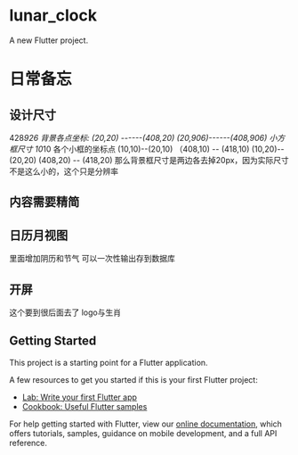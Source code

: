 # lunar_clock

A new Flutter project.

#  日常备忘
## 设计尺寸
428*926
背景各点坐标:
(20,20) ------(408,20)
(20,906)------(408,906)
小方框尺寸 10*10
各个小框的坐标点
(10,10)--(20,10)  （408,10)  -- (418,10)
(10,20)--(20,20)   (408,20) -- (418,20)
那么背景框尺寸是两边各去掉20px，因为实际尺寸不是这么小的，这个只是分辨率

## 内容需要精简

## 日历月视图
里面增加阴历和节气
可以一次性输出存到数据库
## 开屏
这个要到很后面去了
logo与生肖


## Getting Started

This project is a starting point for a Flutter application.

A few resources to get you started if this is your first Flutter project:

- [Lab: Write your first Flutter app](https://flutter.dev/docs/get-started/codelab)
- [Cookbook: Useful Flutter samples](https://flutter.dev/docs/cookbook)

For help getting started with Flutter, view our
[online documentation](https://flutter.dev/docs), which offers tutorials,
samples, guidance on mobile development, and a full API reference.
